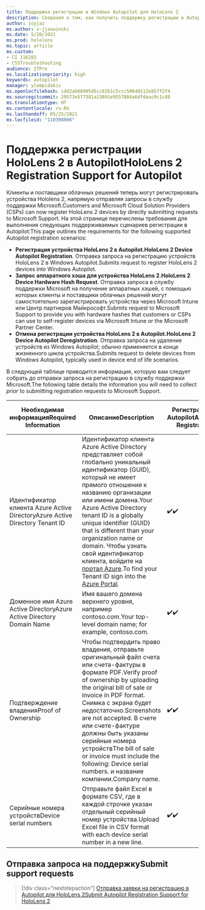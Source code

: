 ```yaml
---
title: Поддержка регистрации в Windows Autopilot для HoloLens 2
description: Сведения о том, как получить поддержку регистрации в Autopilot для устройств HoloLens 2.
author: joyjaz
ms.author: v-jjaswinski
ms.date: 5/20/2021
ms.prod: hololens
ms.topic: article
ms.custom:
- CI 116283
- CSSTroubleshooting
audience: ITPro
ms.localizationpriority: high
keywords: autopilot
manager: ylempidakis
ms.openlocfilehash: cdd2ab68905d5cc82b1c5ccc50640112e857f2f4
ms.sourcegitcommit: 29573e577381a23891e9557884a6dfdaac0c1c48
ms.translationtype: HT
ms.contentlocale: ru-RU
ms.lasthandoff: 05/25/2021
ms.locfileid: "110398906"
---
```

# <a name="hololens-2-registration-support-for-autopilot"></a><span data-ttu-id="af371-104">Поддержка регистрации HoloLens 2 в Autopilot</span><span class="sxs-lookup"><span data-stu-id="af371-104">HoloLens 2 Registration Support for Autopilot</span></span>

<span data-ttu-id="af371-105">Клиенты и поставщики облачных решений теперь могут регистрировать устройства Hololens 2, напрямую отправляя запросы в службу поддержки Microsoft.</span><span class="sxs-lookup"><span data-stu-id="af371-105">Customers and Microsoft Cloud Solution Providers (CSPs) can now register HoloLens 2 devices by directly submitting requests to Microsoft Support.</span></span> <span data-ttu-id="af371-106">На этой странице перечислены требования для выполнения следующих поддерживаемых сценариев регистрации в Autopilot:</span><span class="sxs-lookup"><span data-stu-id="af371-106">This page outlines the requirements for the following supported Autopilot registration scenarios:</span></span>

- <span data-ttu-id="af371-107">**Регистрация устройства HoloLens 2 в Autopilot.**</span><span class="sxs-lookup"><span data-stu-id="af371-107">**HoloLens 2 Device Autopilot Registration**.</span></span> <span data-ttu-id="af371-108">Отправка запроса на регистрацию устройств HoloLens 2 в Windows Autopilot.</span><span class="sxs-lookup"><span data-stu-id="af371-108">Submits request to register HoloLens 2 devices into Windows Autopilot.</span></span>
- <span data-ttu-id="af371-109">**Запрос аппаратного хэша для устройства HoloLens 2.**</span><span class="sxs-lookup"><span data-stu-id="af371-109">**HoloLens 2 Device Hardware Hash Request**.</span></span> <span data-ttu-id="af371-110">Отправка запроса в службу поддержки Microsoft на получение аппаратных хэшей, с помощью которых клиенты и поставщики облачных решений могут самостоятельно зарегистрировать устройства через Microsoft Intune или Центр партнеров Майкрософт.</span><span class="sxs-lookup"><span data-stu-id="af371-110">Submits request to Microsoft Support to provide you with hardware hashes that customers or CSPs can use to self-register devices via Microsoft Intune or the Microsoft Partner Center.</span></span>
- <span data-ttu-id="af371-111">**Отмена регистрации устройства HoloLens 2 в Autopilot.**</span><span class="sxs-lookup"><span data-stu-id="af371-111">**HoloLens 2 Device Autopilot Deregistration**.</span></span> <span data-ttu-id="af371-112">Отправка запроса на удаление устройств из Windows Autopilot; обычно применяется в конце жизненного цикла устройства.</span><span class="sxs-lookup"><span data-stu-id="af371-112">Submits request to delete devices from Windows Autopilot, typically used in device end of life scenarios.</span></span>

<span data-ttu-id="af371-113">В следующей таблице приводится информация, которую вам следует собрать *до* отправки запроса на регистрацию в службу поддержки Microsoft.</span><span class="sxs-lookup"><span data-stu-id="af371-113">The following table details the information you will need to collect *prior* to submitting registration requests to Microsoft Support.</span></span>

| <span data-ttu-id="af371-114">Необходимая информация</span><span class="sxs-lookup"><span data-stu-id="af371-114">Required Information</span></span> | <span data-ttu-id="af371-115">Описание</span><span class="sxs-lookup"><span data-stu-id="af371-115">Description</span></span> | <span data-ttu-id="af371-116">Регистрация в Autopilot</span><span class="sxs-lookup"><span data-stu-id="af371-116">Autopilot Registration</span></span>  | <span data-ttu-id="af371-117">Запрос аппаратного хэша</span><span class="sxs-lookup"><span data-stu-id="af371-117">Hardware Hash Request</span></span> | <span data-ttu-id="af371-118">Отмена регистрации в Autopilot</span><span class="sxs-lookup"><span data-stu-id="af371-118">Autopilot Deregistration</span></span> |
------------|-------------------------------|--------------------------------------------------|------------------------------|--------------------------------|
|  <span data-ttu-id="af371-119">Идентификатор клиента Azure Active Directory</span><span class="sxs-lookup"><span data-stu-id="af371-119">Azure Active Directory Tenant ID</span></span>    |    <span data-ttu-id="af371-120">Идентификатор клиента Azure Active Directory представляет собой глобально уникальный идентификатор (GUID), который не имеет прямого отношения к названию организации или имени домена.</span><span class="sxs-lookup"><span data-stu-id="af371-120">Your Azure Active Directory tenant ID is a globally unique identifier (GUID) that is different than your organization name or domain.</span></span>    <span data-ttu-id="af371-121">Чтобы узнать свой идентификатор клиента, войдите на [портал Azure](https://portal.azure.com/#blade/Microsoft_AAD_IAM/ActiveDirectoryMenuBlade/Properties).</span><span class="sxs-lookup"><span data-stu-id="af371-121">To find your Tenant ID sign into the [Azure Portal](https://portal.azure.com/#blade/Microsoft_AAD_IAM/ActiveDirectoryMenuBlade/Properties).</span></span>    |     <span data-ttu-id="af371-122">✔️</span><span class="sxs-lookup"><span data-stu-id="af371-122">✔️</span></span>                         |                              |                         <span data-ttu-id="af371-123">✔️</span><span class="sxs-lookup"><span data-stu-id="af371-123">✔️</span></span>                        |
|  <span data-ttu-id="af371-124">Доменное имя Azure Active Directory</span><span class="sxs-lookup"><span data-stu-id="af371-124">Azure Active Directory Domain Name</span></span>    |   <span data-ttu-id="af371-125">Имя вашего домена верхнего уровня, например contoso.com.</span><span class="sxs-lookup"><span data-stu-id="af371-125">Your top-level domain name; for example, contoso.com.</span></span>    |     <span data-ttu-id="af371-126">✔️</span><span class="sxs-lookup"><span data-stu-id="af371-126">✔️</span></span>                         |                              |                         <span data-ttu-id="af371-127">✔️</span><span class="sxs-lookup"><span data-stu-id="af371-127">✔️</span></span>                        |
|  <span data-ttu-id="af371-128">Подтверждение владения</span><span class="sxs-lookup"><span data-stu-id="af371-128">Proof of Ownership</span></span>    |   <span data-ttu-id="af371-129">Чтобы подтвердить право владения, отправьте оригинальный файл счета или счета-фактуры в формате PDF.</span><span class="sxs-lookup"><span data-stu-id="af371-129">Verify proof of ownership by uploading the original bill of sale or invoice in PDF format.</span></span> <span data-ttu-id="af371-130">Снимка с экрана будет недостаточно.</span><span class="sxs-lookup"><span data-stu-id="af371-130">Screenshots are not accepted.</span></span> <span data-ttu-id="af371-131">В счете или счете-фактуре должны быть указаны серийные номера устройств</span><span class="sxs-lookup"><span data-stu-id="af371-131">The bill of sale or invoice must include the following: Device serial numbers.</span></span> <span data-ttu-id="af371-132">и название компании.</span><span class="sxs-lookup"><span data-stu-id="af371-132">Company name.</span></span>     |     <span data-ttu-id="af371-133">✔️</span><span class="sxs-lookup"><span data-stu-id="af371-133">✔️</span></span>                         |              <span data-ttu-id="af371-134">✔️</span><span class="sxs-lookup"><span data-stu-id="af371-134">✔️</span></span>                |                         <span data-ttu-id="af371-135">✔️</span><span class="sxs-lookup"><span data-stu-id="af371-135">✔️</span></span>                        |
|  <span data-ttu-id="af371-136">Серийные номера устройств</span><span class="sxs-lookup"><span data-stu-id="af371-136">Device serial numbers</span></span>    |   <span data-ttu-id="af371-137">Отправьте файл Excel в формате CSV, где в каждой строчке указан отдельный серийный номер устройства.</span><span class="sxs-lookup"><span data-stu-id="af371-137">Upload Excel file in CSV format with each device serial number in a new line.</span></span>     |     <span data-ttu-id="af371-138">✔️</span><span class="sxs-lookup"><span data-stu-id="af371-138">✔️</span></span>                         |              <span data-ttu-id="af371-139">✔️</span><span class="sxs-lookup"><span data-stu-id="af371-139">✔️</span></span>                |                         <span data-ttu-id="af371-140">✔️</span><span class="sxs-lookup"><span data-stu-id="af371-140">✔️</span></span>                        |

## <a name="submit-support-requests"></a><span data-ttu-id="af371-141">Отправка запроса на поддержку</span><span class="sxs-lookup"><span data-stu-id="af371-141">Submit support requests</span></span>

> [!div class="nextstepaction"]
> [<span data-ttu-id="af371-142">Отправка заявки на регистрацию в Autopilot для HoloLens 2</span><span class="sxs-lookup"><span data-stu-id="af371-142">Submit Autopilot Registration Support for HoloLens 2</span></span>](https://prod.support.services.microsoft.com/supportrequestform/0d8bf192-cab7-6d39-143d-5a17840b9f5f)
